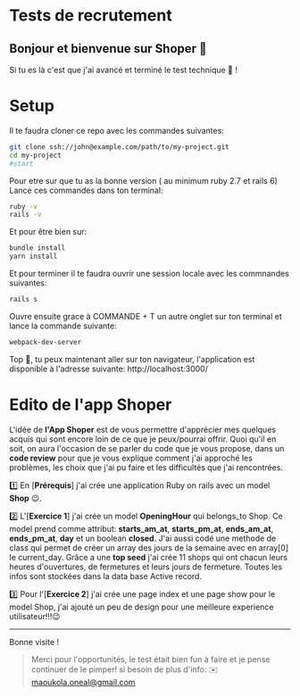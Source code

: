 # Tests de recrutement


## Bonjour et bienvenue sur Shoper 👋

Si tu es là c'est que j'ai avancé et terminé le test technique 💪 !

# Setup
Il te faudra cloner ce repo avec les commandes suivantes:
```bash
git clone ssh://john@example.com/path/to/my-project.git
cd my-project
#start
```

Pour etre sur que tu as la bonne version ( au minimum ruby 2.7 et rails 6)
Lance ces commandes dans ton terminal:
```bash
ruby -v
rails -v
```
Et pour être bien sur:
```bash
bundle install
yarn install
```
Et pour terminer il te faudra ouvrir une session locale avec les commnandes suivantes:
```bash
rails s
```
Ouvre ensuite grace à COMMANDE + T un autre onglet sur ton terminal et lance la commande suivante:
```bash
webpack-dev-server
```
Top 💪, tu peux maintenant aller sur ton navigateur, l'application est disponible à l'adresse suivante: http://localhost:3000/

# Edito de l'app Shoper

L'idée de **l'App Shoper** est de vous permettre d'apprécier mes quelques acquis qui sont encore loin de ce que je peux/pourrai offrir.
Quoi qu'il en soit, on aura l'occasion de se parler du code que je vous propose, dans un **code review** pour que je vous explique comment j'ai approché les problèmes, les choix que j'ai pu faire et les difficultés que j'ai rencontrées.


1️⃣ En [**Prérequis**] j'ai crée une application Ruby on rails avec un model **Shop** 😉.

2️⃣ L'[**Exercice 1**] j'ai crée un model **OpeningHour** qui belongs_to Shop. Ce model prend comme attribut: **starts_am_at**, **starts_pm_at**, **ends_am_at**, **ends_pm_at**, **day** et un boolean **closed**. J'ai aussi codé une methode de class qui permet de créer un array des jours de la semaine avec en array[0] le current_day. Grâce a une **top seed** j'ai crée 11 shops qui ont chacun leurs heures d'ouvertures, de fermetures et leurs jours de fermeture. Toutes les infos sont stockées dans la data base Active record.


3️⃣ Pour l'[**Exercice 2**] j'ai crée une page index et une page show pour le model Shop, j'ai ajouté un peu de design pour une meilleure experience utilisateur!!!😉

---
Bonne visite !

> Merci pour l'opportunités, le test était bien fun à faire et je pense continuer de le pimper! si besoin de plus d'info: ✉️ maoukola.oneal@gmail.com
